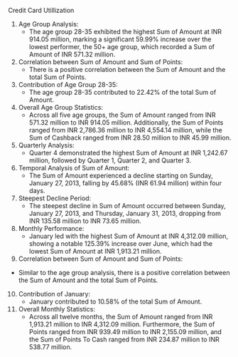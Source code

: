 Credit Card Utillization
1. Age Group Analysis:
   - The age group 28-35 exhibited the highest Sum of Amount at INR 914.05 million, marking a significant 59.99% increase over the lowest performer, the 50+ age group, which recorded a Sum of Amount of INR 571.32 million.
2. Correlation between Sum of Amount and Sum of Points:
   - There is a positive correlation between the Sum of Amount and the total Sum of Points.
3. Contribution of Age Group 28-35:
   - The age group 28-35 contributed to 22.42% of the total Sum of Amount.
4. Overall Age Group Statistics:
   - Across all five age groups, the Sum of Amount ranged from INR 571.32 million to INR 914.05 million. Additionally, the Sum of Points ranged from INR 2,786.36 million to INR 4,554.14 million, while the Sum of Cashback ranged from INR 28.50 million to INR 45.99 million.
5. Quarterly Analysis:
   - Quarter 4 demonstrated the highest Sum of Amount at INR 1,242.67 million, followed by Quarter 1, Quarter 2, and Quarter 3.
6. Temporal Analysis of Sum of Amount:
   - The Sum of Amount experienced a decline starting on Sunday, January 27, 2013, falling by 45.68% (INR 61.94 million) within four days.
7. Steepest Decline Period:
   - The steepest decline in Sum of Amount occurred between Sunday, January 27, 2013, and Thursday, January 31, 2013, dropping from INR 135.58 million to INR 73.65 million.
8. Monthly Performance:
   - January led with the highest Sum of Amount at INR 4,312.09 million, showing a notable 125.39% increase over June, which had the lowest Sum of Amount at INR 1,913.21 million.
9. Correlation between Sum of Amount and Sum of Points: 
  - Similar to the age group analysis, there is a positive correlation between the Sum of Amount and the total Sum of Points.
10. Contribution of January:
    - January contributed to 10.58% of the total Sum of Amount.
11. Overall Monthly Statistics:
    - Across all twelve months, the Sum of Amount ranged from INR 1,913.21 million to INR 4,312.09 million. Furthermore, the Sum of Points ranged from INR 939.49 million to INR 2,155.09 million, and the Sum of Points To Cash ranged from INR 234.87 million to INR 538.77 million.
